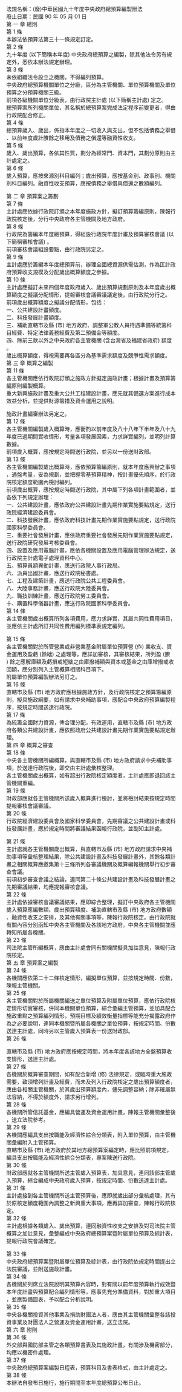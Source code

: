 法規名稱：(廢)中華民國九十年度中央政府總預算編製辦法  
廢止日期：民國 90 年 05 月 01 日  
第 一 章 總則  
第 1 條  
本辦法依預算法第三十一條規定訂定。  
第 2 條  
九十年度 (以下簡稱本年度) 中央政府總預算之編製，除其他法令另有規  
定外，悉依本辦法規定辦理。  
第 3 條  
未依組織法令設立之機關，不得編列預算。  
中央政府總預算機關單位之分級，區分為主管機關、單位預算機關及單位  
預算之分預算機關三級。  
前項各級機關單位分級表，由行政院主計處 (以下簡稱主計處) 定之。  
總預算案所列機關單位，其名稱於總預算案完成法定程序前變更者，得由  
行政院配合修正。  
第 4 條  
總預算歲入、歲出，係指本年度之一切收入與支出，但不包括債務之舉借  
、以前年度歲計賸餘之移用及債務之償還等融資性收支。  
第 5 條  
歲入、歲出預算，各依其性質，劃分為經常門、資本門，其劃分原則由主  
計處定之。  
第 6 條  
歲入預算，應按來源別科目編列；歲出預算，應按基金別、政事別、機關  
別科目編列。融資性收支預算，應按債務之舉借與償還之數額編列。  


第 二 章 預算案之籌劃  
第 7 條  
主計處應依據行政院訂頒之本年度施政方針，擬訂預算籌編原則，陳報行  
政院核定後，分行中央政府各主管機關及地方政府。  
第 8 條  
行政院為籌編本年度總預算，得組設行政院年度計畫及預算審核會議 (以  
下簡稱審核會議) 。  
前項審核會議組設要點，由行政院另定之。  
第 9 條  
主計處應於籌編本年度總預算前，辦理全國總資源供需估測，作為匡計政  
府預算收支規模及分配歲出概算額度之參據。  
第 10 條  
主計處應擬訂未來四個年度政府歲入、歲出預算規劃原則及本年度歲出概  
算額度之擬議分配情形，提報審核會議審議議定後，由行政院分行之。  
前項歲出概算額度之擬議分配情形，包括：  
一、公共建設計畫額度。  
二、科技發展計畫額度。  
三、補助直轄市及縣 (市) 地方政府、調整軍公教人員待遇準備等統籌科  
目經費、特定法律義務經費及第二預備金等額度。  
四、除前三款以外之中央政府各主管機關 (含台灣省及福建省政府) 額度  
。  
歲出概算額度，得視需要再各區分為基準需求額度及競爭性需求額度。  
第 三 章 概算之編製  
第 11 條  
各主管機關應依行政院訂頒之施政方針擬定施政計畫；根據計畫及預算籌  
編原則編製概算。  
重大新興施政計畫及重大公共工程建設計畫，應先就其備選方案進行成本  
效益分析，並提供財源籌措及資金運用之說明。  


施政計畫編審辦法另定之。  
第 12 條  
各主管機關編製歲入概算時，應衡酌以前年度及八十八年下半年及八十九  
年度已過期間實收情形，考量各項發展因素，力求詳實編列，並明列計算  
數據。  
前項歲入概算，應按規定時間送行政院，並另以一份送財政部。  
第 13 條  
各主管機關編製歲出概算時，應依預算籌編原則，就本年度應興辦之事項  
，通盤考量，妥為規劃，並把握零基預算精神，按計畫優先順序，於行政  
院核定額度範圍內檢討編列。  
前項歲出概算，應按規定時間送行政院，其中屬下列各項計畫範圍者，並  
各依下列規定辦理：  
一、公共建設計畫，應依政府公共建設計畫先期作業實施要點規定，送行  
政院經濟建設委員會。  
二、科技發展計畫，應依政府科技計畫先期作業實施要點規定，送行政院  
國家科學委員會。  
三、重要社會發展計畫，應依政府重要社會發展先期作業實施要點規定，  
送行政院研究發展考核委員會。  
四、設置及應用電腦計畫，應依各機關設置及應用電腦管理辦法規定，送  
行政院主計處電子處理資料中心。  
五、預算員額異動計畫，應送行政院人事行政局。  
六、派員出國計畫，應送行政院秘書處。  
七、工程及建築計畫，應送行政院公共工程委員會。  
八、大陸事務計畫，應送行政院大陸委員會。  
九、職技訓練計畫，應送行政院勞工委員會。  
十、購置科學儀器計畫，應送行政院國家科學委員會。  
第 14 條  
各主管機關歲出概算所列各項費用，應力求詳實，其屬共同性費用項目，  
並應依主計處所訂共同性費用編列標準表規定編列。  


第 15 條  
各主管機關對於所管營業或非營業基金附屬單位預算營 (作) 業收支、資  
金運用及盈虧 (餘絀) 之處理等，應詳加審核，其審核結果，所列盈 (賸  
) 餘之應解庫額及虧損或短絀之由庫撥補額與資本或基金之由庫增撥或收  
回額，應分別列入主管概算相關科目項下。  
附屬單位預算編製辦法另訂之。  
第 16 條  
直轄市及縣 (市) 地方政府應根據施政方針，及行政院核定之預算籌編原  
則，擬具施政綱要，如有請求中央補助事項，應配合中央政府預算編製程  
序，按規定時間送達行政院。  
第 17 條  
為統籌全國財力資源，俾合理分配，有效運用，直轄市及縣 (市) 地方政  
府各類公共建設計畫，應依照政府公共建設計畫先期作業實施要點規定辦  
理。  
第 四 章 概算之審查  
第 18 條  
中央各主管機關所編概算，與直轄市及縣 (市) 地方政府請求中央補助事  
項，於送達行政院後，即交由主計處彙核整理。  
各主管機關歲出概算，如有超出行政院核定額度者，主計處應即退回該主  
管機關重編。  
第 19 條  
財政部應就各主管機關所送歲入概算進行檢討，並將檢討結果按規定時間  
提報審核會議審議。  
第 20 條  
行政院經濟建設委員會及國家科學委員會，先期審議之公共建設計畫或科  
技發展計畫，應於規定時間將審議結果函報行政院，並副知主計處。  


第 21 條  
主計處就各主管機關歲出概算，與直轄市及縣 (市) 地方政府請求中央補  
助事項等彙核整理結果，除公共建設計畫及科技發展計畫外，其餘各類計  
畫之相關概算應邀集第十三條所列各審議機關及概算編報機關舉行初步審  
查會議。  
前項初步審查會議之結論，連同第二十條公共建設計畫及科技發展計畫之  
先期審議結果，均應提報審核會議。  
第 22 條  
主計處依據審核會議審議結果，應即綜合整理，擬訂中央政府各主管機關  
歲入預算應編數額、歲出預算額度、補助直轄市及縣 (市) 地方政府數額  
、融資性收支之安排，及其他有關事項等，陳報行政院核定。由行政院就  
有關內容分別函知中央各主管機關及各該地方政府。中央各主管機關並應  
轉知所屬各機關。  
第 23 條  
司法院主管所編概算，應由主計處會同有關機關擬具加註意見，陳報行政  
院核定。  
第 五 章 預算案之編製  
第 24 條  
各機關應依第二十二條核定情形，編擬單位預算，並按規定時間、份數，  
陳報主管機關。  
第 25 條  
各主管機關對於所屬機關編送之單位預算及附屬單位預算，應依行政院核  
定情形切實審核，併同本機關單位預算，綜合彙編主管預算，並加具配合  
施政重點之預算編列情形，預期目標及績效衡量指標等能充分揭露政府作  
為之必要說明，連同本機關暨所屬各機關之單位預算，按規定時間、份數  
送達主計處，同時另以主管歲入預算表一份送財政部。  
第 26 條  


直轄市及縣 (市) 地方政府應按規定時間，將本年度各該地方全盤預算收  
支情形，送達主計處。  
第 27 條  
各機關於概算審查期間，如有配合新增 (修) 法律規定，或臨時重大施政  
需要，致須增列計畫及經費，而未及列入行政院核定之歲出預算額度者，  
應由各相關主管機關，於其歲出預算額度內，儘先調整容納；除非確屬無  
法容納，不得於額度外，請求另行增列。  
第 28 條  
各機關所管信託基金，應編具營運及資金運用計畫，陳報主管機關彙整後  
，送立法院參考。  
第 29 條  
各機關應編具支出按職能及經濟性綜合分類表，附入單位預算，由主管機  
關彙編附入主管預算。  
直轄市及縣 (市) 地方政府於其地方總預算案編定時，應比照前項規定，  
編具支出按職能及經濟性綜合分類表，專案陳送行政院。  
第 30 條  
財政部應就各主管機關所送主管歲入預算表，加具意見，連同該部主管歲  
入預算，綜合編成中央政府歲入預算，按規定時間、份數送達主計處。  
第 31 條  
主計處接到各主管機關所送主管預算後，應即就歲出部分彙核處理，其有  
於原核定額度範圍內調整之新興重大事項，應再詳加審查，陳報行政院核  
定。  
第 32 條  
主計處根據各類歲入、歲出預算，連同融資性收支之安排及對司法院主管  
概算之加註意見，彙整編成中央政府總預算案暨附屬單位預算及綜計表，  
提報行政院會議確定。  


第 33 條  
中央政府總預算案暨附屬單位預算及綜計表，由行政院依規定時間提出立  
法院審議，並附送施政計畫。  
第 34 條  
各機關於列席立法院說明其預算內容時，對有關以前年度預算執行成效暨  
本年度計畫與預算配合編列情形等，應事先充分準備資料，對於重大項目  
，並應製備圖表，予以配合分析說明。  
第 35 條  
中央各機關投資其他事業及捐助財團法人者，應由其主管機關彙整各該投  
資事業及財團法人之營運及資金運用計畫，送立法院。  
第 六 章 附則  
第 36 條  
外交部與國防部主管之各類預算書表及其施政計畫，有關涉及機密部分，  
均應以機密件處理。  
第 37 條  
中央政府總預算案編製日程表，預算科目及書表格式，由主計處定之。  
第 38 條  
本辦法自發布日施行，施行期間至本年度總預算公布日止。  


